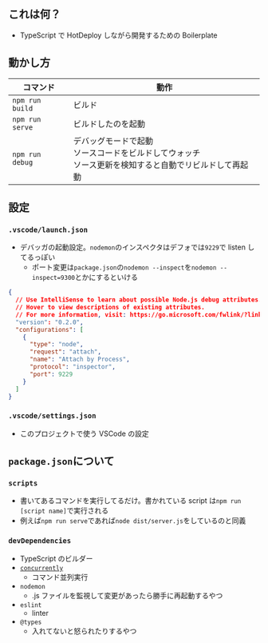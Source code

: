 ## これは何？

- TypeScript で HotDeploy しながら開発するための Boilerplate

## 動かし方

| コマンド        | 動作                                                                                                           |
| --------------- | -------------------------------------------------------------------------------------------------------------- |
| `npm run build` | ビルド                                                                                                         |
| `npm run serve` | ビルドしたのを起動                                                                                             |
| `npm run debug` | デバッグモードで起動<br />ソースコードをビルドしてウォッチ<br />ソース更新を検知すると自動でリビルドして再起動 |

## 設定

### `.vscode/launch.json`

- デバッガの起動設定。`nodemon`のインスペクタはデフォでは`9229`で listen してるっぽい
  - ポート変更は`package.json`の`nodemon --inspect`を`nodemon --inspect=9300`とかにするといける

```json
{
  // Use IntelliSense to learn about possible Node.js debug attributes.
  // Hover to view descriptions of existing attributes.
  // For more information, visit: https://go.microsoft.com/fwlink/?linkid=830387
  "version": "0.2.0",
  "configurations": [
    {
      "type": "node",
      "request": "attach",
      "name": "Attach by Process",
      "protocol": "inspector",
      "port": 9229
    }
  ]
}
```

### `.vscode/settings.json`

- このプロジェクトで使う VSCode の設定

## `package.json`について

### `scripts`

- 書いてあるコマンドを実行してるだけ。書かれている script は`npm run [script name]`で実行される
- 例えば`npm run serve`であれば`node dist/server.js`をしているのと同義

### `devDependencies`

- TypeScript のビルダー
- [`concurrently`](https://www.npmjs.com/package/concurrently#usage)
  - コマンド並列実行
- `nodemon`
  - .js ファイルを監視して変更があったら勝手に再起動するやつ
- `eslint`
  - linter
- `@types`
  - 入れてないと怒られたりするやつ
